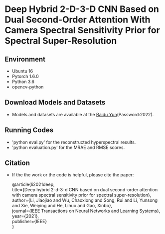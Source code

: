 # Deep Hybrid 2-D-3-D CNN Based on Dual Second-Order Attention With Camera Spectral Sensitivity Prior for Spectral Super-Resolution
## Environment
- Ubuntu 16
- Pytorch 1.6.0
- Python 3.6
- opencv-python
## Download Models and Datasets
- Models and datasets are available at the [Baidu Yun](https://pan.baidu.com/s/1lGNQdZhBm9w_ZhduKVmzJQ)(Password:2022).
## Running Codes
- 'python eval.py' for the reconstructed hyperspectral results.
- 'python evaluation.py' for the MRAE and RMSE scores.
## Citation
- If the the work or the code is helpful, please cite the paper:

    @article{li2021deep,  
      title={Deep hybrid 2-d-3-d CNN based on dual second-order attention with camera spectral sensitivity prior for spectral super-resolution},
      author={Li, Jiaojiao and Wu, Chaoxiong and Song, Rui and Li, Yunsong and Xie, Weiying and He, Lihuo and Gao, Xinbo},  
      journal={IEEE Transactions on Neural Networks and Learning Systems},  
      year={2021},  
      publisher={IEEE}  
    }

